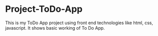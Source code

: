 # Project-ToDo-App
This is my ToDo App project using front end technologies like html, css, javascript.
It shows basic working of To Do App.
